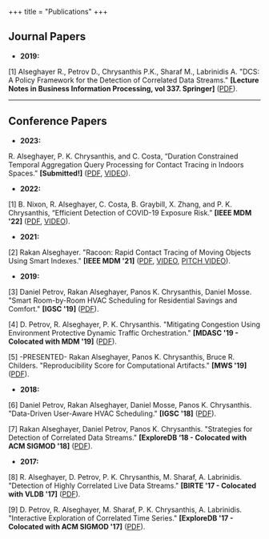 +++
title = "Publications"
+++

## Journal Papers

* **2019:**

[1] Alseghayer R., Petrov D., Chrysanthis P.K., Sharaf M., Labrinidis A. "DCS: A Policy Framework for the Detection of Correlated Data Streams." **[Lecture Notes in Business Information Processing, vol 337. Springer]** ([PDF](/lnbip19.pdf)).

---

## Conference Papers

* **2023:**

R. Alseghayer, P. K. Chrysanthis, and C. Costa, “Duration Constrained Temporal Aggregation Query Processing for Contact Tracing in Indoors Spaces.” **[Submitted!]** ([PDF](), [VIDEO]()).


* **2022:**

[1] B. Nixon, R. Alseghayer, C. Costa, B. Graybill, X. Zhang, and P. K. Chrysanthis, “Efficient Detection of COVID-19 Exposure Risk.” **[IEEE MDM '22]** ([PDF](/mdm22.pdf), [VIDEO](https://www.youtube.com/embed/bbieEXN53zw)).

* **2021:**

[2] Rakan Alseghayer. "Racoon: Rapid Contact Tracing of Moving Objects Using Smart Indexes." **[IEEE MDM '21]** ([PDF](/mdm21.pdf), [VIDEO](https://www.youtube.com/embed/S8PnIvr7rBc), [PITCH VIDEO](https://www.youtube.com/embed/oIzLHBaAxmA)).

* **2019:**

[3] Daniel Petrov, Rakan Alseghayer, Panos K. Chrysanthis, Daniel Mosse. "Smart Room-by-Room HVAC Scheduling for Residential Savings and Comfort." **[IGSC '19]** ([PDF](/igsc19.pdf)).

[4] D. Petrov, R. Alseghayer, P. K. Chrysanthis. "Mitigating Congestion Using Environment Protective Dynamic Traffic Orchestration." **[MDASC '19 - Colocated with MDM '19]** ([PDF](/mdasc19.pdf)).

[5] -PRESENTED- Rakan Alseghayer, Panos K. Chrysanthis, Bruce R. Childers. "Reproducibility Score for Computational Artifacts." **[MWS '19]** ([PDF](/mws19.pdf)).

* **2018:**

[6] Daniel Petrov, Rakan Alseghayer, Daniel Mosse, Panos K. Chrysanthis. "Data-Driven User-Aware HVAC Scheduling." **[IGSC '18]** ([PDF](/igsc18.pdf)).

[7] Rakan Alseghayer, Daniel Petrov, Panos K. Chrysanthis. "Strategies for Detection of Correlated Data Streams." **[ExploreDB ‘18 - Colocated with ACM SIGMOD '18]** ([PDF](/exploredb18.pdf)).

* **2017:**

[8] R. Alseghayer, D. Petrov, P. K. Chrysanthis, M. Sharaf, A. Labrinidis. "Detection of Highly Correlated Live Data Streams." **[BIRTE '17 - Colocated with VLDB '17]** ([PDF](/birte17.pdf)).

[9] D. Petrov, R. Alseghayer, M. Sharaf, P. K. Chrysanthis, A. Labrinidis. "Interactive Exploration of Correlated Time Series." **[ExploreDB '17 - Colocated with ACM SIGMOD '17]** ([PDF](/exploredb17.pdf)).
